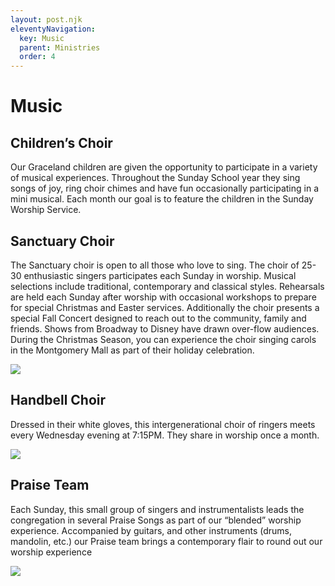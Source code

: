```yaml
---
layout: post.njk
eleventyNavigation:
  key: Music
  parent: Ministries
  order: 4
---
```


# Music

## Children’s Choir

Our Graceland children are given the opportunity to participate in a variety of musical experiences. Throughout the Sunday School year they sing songs of joy, ring choir chimes and have fun occasionally participating in a mini musical. Each month our goal is to feature the children in the Sunday Worship Service.

## Sanctuary Choir

The Sanctuary choir is open to all those who love to sing. The choir of 25-30 enthusiastic singers participates each Sunday in worship. Musical selections include traditional, contemporary and classical styles. Rehearsals are held each Sunday after worship with occasional workshops to prepare for special Christmas and Easter services. Additionally the choir presents a special Fall Concert designed to reach out to the community, family and friends. Shows from Broadway to Disney have drawn over-flow audiences. During the Christmas Season, you can experience the choir singing carols in the Montgomery Mall as part of their holiday celebration.

<img src="/img/Disney_all.jpg"/>

## Handbell Choir

Dressed in their white gloves, this intergenerational choir of ringers meets every Wednesday evening at 7:15PM. They share in worship once a month.

<img src="/img/IMG_1802-e1536542134483.jpg"/>

## Praise Team

Each Sunday, this small group of singers and instrumentalists leads the congregation in several Praise Songs as part of our “blended” worship experience. Accompanied by guitars, and other instruments (drums, mandolin, etc.) our Praise team brings a contemporary flair to round out our worship experience

<img src="/img/WorshipTeam21.jpg"/>
